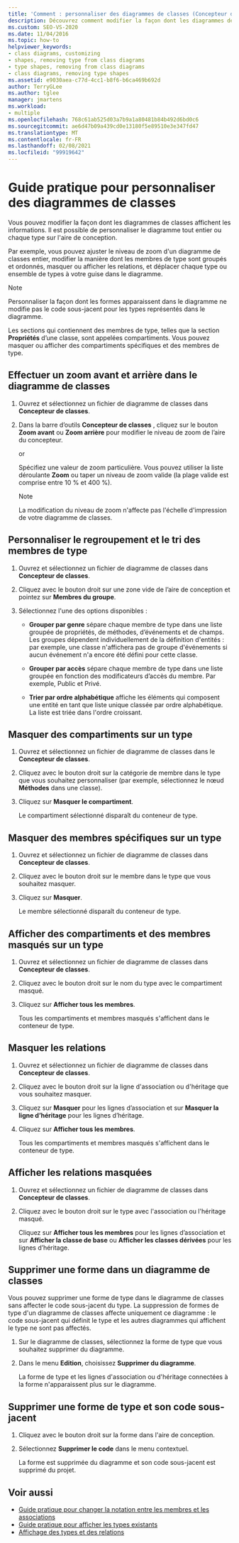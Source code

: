 ```yaml
---
title: 'Comment : personnaliser des diagrammes de classes (Concepteur de classes)'
description: Découvrez comment modifier la façon dont les diagrammes de classes affichent les informations et comment personnaliser le diagramme entier ou les types individuels sur l’aire de conception.
ms.custom: SEO-VS-2020
ms.date: 11/04/2016
ms.topic: how-to
helpviewer_keywords:
- class diagrams, customizing
- shapes, removing type from class diagrams
- type shapes, removing from class diagrams
- class diagrams, removing type shapes
ms.assetid: e9030aea-c77d-4cc1-b8f6-b6ca469b692d
author: TerryGLee
ms.author: tglee
manager: jmartens
ms.workload:
- multiple
ms.openlocfilehash: 768c61ab525d03a7b9a1a80481b84b492d6bd0c6
ms.sourcegitcommit: ae6d47b09a439cd0e13180f5e89510e3e347fd47
ms.translationtype: MT
ms.contentlocale: fr-FR
ms.lasthandoff: 02/08/2021
ms.locfileid: "99919642"
---
```

# <a name="how-to-customize-class-diagrams"></a>Guide pratique pour personnaliser des diagrammes de classes

Vous pouvez modifier la façon dont les diagrammes de classes affichent les informations. Il est possible de personnaliser le diagramme tout entier ou chaque type sur l'aire de conception.

Par exemple, vous pouvez ajuster le niveau de zoom d'un diagramme de classes entier, modifier la manière dont les membres de type sont groupés et ordonnés, masquer ou afficher les relations, et déplacer chaque type ou ensemble de types à votre guise dans le diagramme.

> [!NOTE]
> Personnaliser la façon dont les formes apparaissent dans le diagramme ne modifie pas le code sous-jacent pour les types représentés dans le diagramme.

Les sections qui contiennent des membres de type, telles que la section **Propriétés** d’une classe, sont appelées compartiments. Vous pouvez masquer ou afficher des compartiments spécifiques et des membres de type.

## <a name="zoom-in-and-out-of-the-class-diagram"></a>Effectuer un zoom avant et arrière dans le diagramme de classes

1. Ouvrez et sélectionnez un fichier de diagramme de classes dans **Concepteur de classes**.

2. Dans la barre d’outils **Concepteur de classes** , cliquez sur le bouton **Zoom avant** ou **Zoom arrière** pour modifier le niveau de zoom de l’aire du concepteur.

     or

     Spécifiez une valeur de zoom particulière. Vous pouvez utiliser la liste déroulante **Zoom** ou taper un niveau de zoom valide (la plage valide est comprise entre 10 % et 400 %).

    > [!NOTE]
    > La modification du niveau de zoom n'affecte pas l'échelle d'impression de votre diagramme de classes.

## <a name="customize-grouping-and-sorting-of-type-members"></a>Personnaliser le regroupement et le tri des membres de type

1. Ouvrez et sélectionnez un fichier de diagramme de classes dans **Concepteur de classes**.

2. Cliquez avec le bouton droit sur une zone vide de l’aire de conception et pointez sur **Membres du groupe**.

3. Sélectionnez l'une des options disponibles :

    - **Grouper par genre** sépare chaque membre de type dans une liste groupée de propriétés, de méthodes, d’événements et de champs. Les groupes dépendent individuellement de la définition d'entités : par exemple, une classe n'affichera pas de groupe d'événements si aucun événement n'a encore été défini pour cette classe.

    - **Grouper par accès** sépare chaque membre de type dans une liste groupée en fonction des modificateurs d’accès du membre. Par exemple, Public et Privé.

    - **Trier par ordre alphabétique** affiche les éléments qui composent une entité en tant que liste unique classée par ordre alphabétique. La liste est triée dans l'ordre croissant.

## <a name="hide-compartments-on-a-type"></a>Masquer des compartiments sur un type

1. Ouvrez et sélectionnez un fichier de diagramme de classes dans le **Concepteur de classes**.

2. Cliquez avec le bouton droit sur la catégorie de membre dans le type que vous souhaitez personnaliser (par exemple, sélectionnez le nœud **Méthodes** dans une classe).

3. Cliquez sur **Masquer le compartiment**.

     Le compartiment sélectionné disparaît du conteneur de type.

## <a name="hide-individual-members-on-a-type"></a>Masquer des membres spécifiques sur un type

1. Ouvrez et sélectionnez un fichier de diagramme de classes dans **Concepteur de classes**.

2. Cliquez avec le bouton droit sur le membre dans le type que vous souhaitez masquer.

3. Cliquez sur **Masquer**.

     Le membre sélectionné disparaît du conteneur de type.

## <a name="show-hidden-compartments-and-members-on-a-type"></a>Afficher des compartiments et des membres masqués sur un type

1. Ouvrez et sélectionnez un fichier de diagramme de classes dans **Concepteur de classes**.

2. Cliquez avec le bouton droit sur le nom du type avec le compartiment masqué.

3. Cliquez sur **Afficher tous les membres**.

     Tous les compartiments et membres masqués s'affichent dans le conteneur de type.

## <a name="hide-relationships"></a>Masquer les relations

1. Ouvrez et sélectionnez un fichier de diagramme de classes dans **Concepteur de classes**.

2. Cliquez avec le bouton droit sur la ligne d'association ou d'héritage que vous souhaitez masquer.

3. Cliquez sur **Masquer** pour les lignes d’association et sur **Masquer la ligne d’héritage** pour les lignes d’héritage.

4. Cliquez sur **Afficher tous les membres**.

     Tous les compartiments et membres masqués s'affichent dans le conteneur de type.

## <a name="show-hidden-relationships"></a>Afficher les relations masquées

1. Ouvrez et sélectionnez un fichier de diagramme de classes dans **Concepteur de classes**.

2. Cliquez avec le bouton droit sur le type avec l'association ou l'héritage masqué.

   Cliquez sur **Afficher tous les membres** pour les lignes d’association et sur **Afficher la classe de base** ou **Afficher les classes dérivées** pour les lignes d’héritage.

## <a name="remove-a-shape-from-a-class-diagram"></a>Supprimer une forme dans un diagramme de classes
Vous pouvez supprimer une forme de type dans le diagramme de classes sans affecter le code sous-jacent du type. La suppression de formes de type d'un diagramme de classes affecte uniquement ce diagramme : le code sous-jacent qui définit le type et les autres diagrammes qui affichent le type ne sont pas affectés.

1. Sur le diagramme de classes, sélectionnez la forme de type que vous souhaitez supprimer du diagramme.

2. Dans le menu **Edition**, choisissez **Supprimer du diagramme**.

     La forme de type et les lignes d'association ou d'héritage connectées à la forme n'apparaissent plus sur le diagramme.

## <a name="delete-a-type-shape-and-its-underlying-code"></a>Supprimer une forme de type et son code sous-jacent

1. Cliquez avec le bouton droit sur la forme dans l'aire de conception.

2. Sélectionnez **Supprimer le code** dans le menu contextuel.

     La forme est supprimée du diagramme et son code sous-jacent est supprimé du projet.

## <a name="see-also"></a>Voir aussi

- [Guide pratique pour changer la notation entre les membres et les associations](how-to-change-between-member-notation-and-association-notation.md)
- [Guide pratique pour afficher les types existants](how-to-view-existing-types.md)
- [Affichage des types et des relations](designing-and-viewing-classes-and-types.md)
